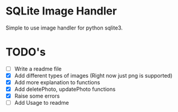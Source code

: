 # SQLite Image Handler
Simple to use image handler for python sqlite3.

# TODO's
- [ ] Write a readme file
- [x] Add different types of images (Right now just png is supported)
- [x] Add more explanation to functions
- [x] Add deletePhoto, updatePhoto functions
- [x] Raise some errors
- [ ] Add Usage to readme
